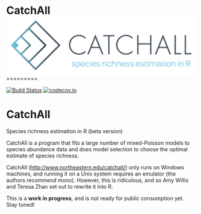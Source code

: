 
# CatchAll <img src="man/figures/logo.png" align="right" />

=========

[![Build Status](https://travis-ci.org/adw96/CatchAll.svg?branch=master)](https://travis-ci.org/adw96/CatchAll)
[![codecov.io](https://codecov.io/gh/adw96/CatchAll/coverage.svg?branch=master)](https://codecov.io/gh/adw96/CatchAll?branch=master)

# CatchAll
Species richness estimation in R (beta version)

CatchAll is a program that fits a large number of mixed-Poisson models to species abundance data and does model selection to choose the optimal estimate of species richness.

CatchAll (http://www.northeastern.edu/catchall/) only runs on Windows machines, and running it on a Unix system requires an emulator (the authors recommend mono). However, this is ridiculous, and so Amy Willis and Teresa Zhan set out to rewrite it into R.

This is a **work in progress**, and is not ready for public consumption yet. Stay tuned!
